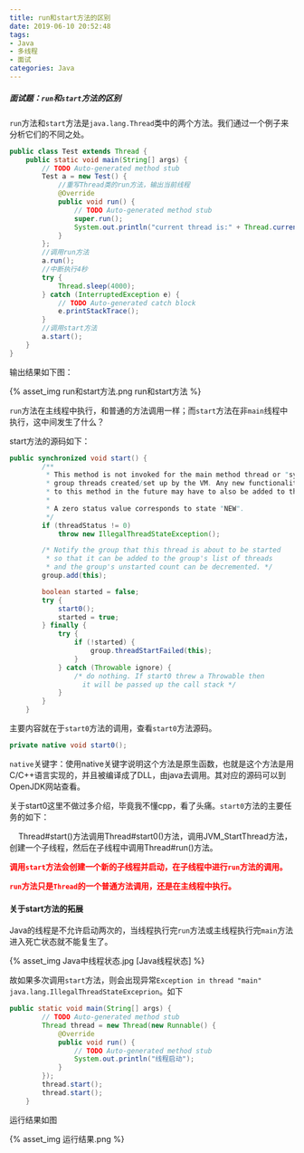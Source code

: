 ```yaml
---
title: run和start方法的区别
date: 2019-06-10 20:52:48
tags:
- Java
- 多线程
- 面试
categories: Java
---
```


##### 面试题：`run`和`start`方法的区别

`run`方法和`start`方法是`java.lang.Thread`类中的两个方法。我们通过一个例子来分析它们的不同之处。

```java
public class Test extends Thread {
	public static void main(String[] args) {
		// TODO Auto-generated method stub
		Test a = new Test() {
			//重写Thread类的run方法，输出当前线程
			@Override
			public void run() {
				// TODO Auto-generated method stub
				super.run();
				System.out.println("current thread is:" + Thread.currentThread().getName());
			}
		};
		//调用run方法
		a.run();
		//中断执行4秒
		try {
			Thread.sleep(4000);
		} catch (InterruptedException e) {
			// TODO Auto-generated catch block
			e.printStackTrace();
		}
		//调用start方法
		a.start();
	}
}
```

输出结果如下图：

{% asset_img run和start方法.png run和start方法 %}

`run`方法在主线程中执行，和普通的方法调用一样；而`start`方法在非`main`线程中执行，这中间发生了什么？

start方法的源码如下：

```java
public synchronized void start() {
        /**
         * This method is not invoked for the main method thread or "system"
         * group threads created/set up by the VM. Any new functionality added
         * to this method in the future may have to also be added to the VM.
         *
         * A zero status value corresponds to state "NEW".
         */
        if (threadStatus != 0)
            throw new IllegalThreadStateException();

        /* Notify the group that this thread is about to be started
         * so that it can be added to the group's list of threads
         * and the group's unstarted count can be decremented. */
        group.add(this);

        boolean started = false;
        try {
            start0();
            started = true;
        } finally {
            try {
                if (!started) {
                    group.threadStartFailed(this);
                }
            } catch (Throwable ignore) {
                /* do nothing. If start0 threw a Throwable then
                  it will be passed up the call stack */
            }
        }
    }
```

主要内容就在于`start0`方法的调用，查看`start0`方法源码。

```java
private native void start0();
```

`native`关键字：使用native关键字说明这个方法是原生函数，也就是这个方法是用C/C++语言实现的，并且被编译成了DLL，由java去调用。其对应的源码可以到OpenJDK网站查看。

关于start0这里不做过多介绍，毕竟我不懂cpp，看了头痛。`start0`方法的主要任务的如下：

&nbsp;&nbsp;&nbsp;&nbsp;Thread#start()方法调用Thread#start0()方法，调用JVM_StartThread方法，创建一个子线程，然后在子线程中调用Thread#run()方法。

__<span style="color:red">调用`start`方法会创建一个新的子线程并启动，在子线程中进行`run`方法的调用。</span>__

__<span style="color:red">`run`方法只是`Thread`的一个普通方法调用，还是在主线程中执行。</span>__





#### 关于start方法的拓展

Java的线程是不允许启动两次的，当线程执行完`run`方法或主线程执行完`main`方法进入死亡状态就不能复生了。

{% asset_img Java中线程状态.jpg [Java线程状态] %}

故如果多次调用`start`方法，则会出现异常`Exception in thread "main" java.lang.IllegalThreadStateExceprion`。如下

```java
public static void main(String[] args) {
		// TODO Auto-generated method stub
		Thread thread = new Thread(new Runnable() {
			@Override
			public void run() {
				// TODO Auto-generated method stub
				System.out.println("线程启动");
			}
		});
		thread.start();
		thread.start();
	}
```

运行结果如图

{% asset_img 运行结果.png %}